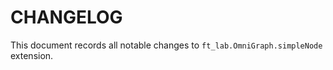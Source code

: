 # CHANGELOG

This document records all notable changes to ``ft_lab.OmniGraph.simpleNode`` extension.


